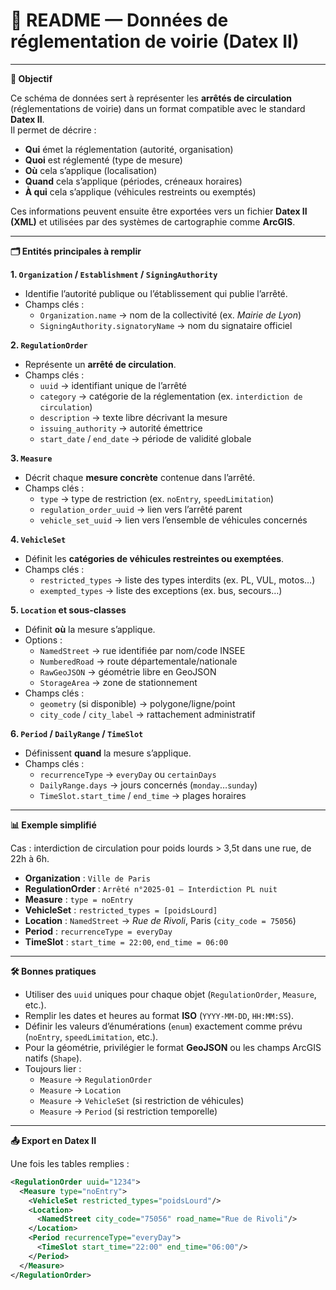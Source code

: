 # 📘 **README — Données de réglementation de voirie (Datex II)**

---

**🎯 Objectif**  

Ce schéma de données sert à représenter les **arrêtés de circulation** (réglementations de voirie) dans un format compatible avec le standard **Datex II**.  
Il permet de décrire :  
- **Qui** émet la réglementation (autorité, organisation)  
- **Quoi** est réglementé (type de mesure)  
- **Où** cela s’applique (localisation)  
- **Quand** cela s’applique (périodes, créneaux horaires)  
- **À qui** cela s’applique (véhicules restreints ou exemptés)  

Ces informations peuvent ensuite être exportées vers un fichier **Datex II (XML)** et utilisées par des systèmes de cartographie comme **ArcGIS**.

---

**🗂️ Entités principales à remplir**

**1. `Organization` / `Establishment` / `SigningAuthority`**  
- Identifie l’autorité publique ou l’établissement qui publie l’arrêté.  
- Champs clés :  
  - `Organization.name` → nom de la collectivité (ex. *Mairie de Lyon*)  
  - `SigningAuthority.signatoryName` → nom du signataire officiel  

**2. `RegulationOrder`**  
- Représente un **arrêté de circulation**.  
- Champs clés :  
  - `uuid` → identifiant unique de l’arrêté  
  - `category` → catégorie de la réglementation (ex. `interdiction de circulation`)  
  - `description` → texte libre décrivant la mesure  
  - `issuing_authority` → autorité émettrice  
  - `start_date` / `end_date` → période de validité globale  

**3. `Measure`**  
- Décrit chaque **mesure concrète** contenue dans l’arrêté.  
- Champs clés :  
  - `type` → type de restriction (ex. `noEntry`, `speedLimitation`)  
  - `regulation_order_uuid` → lien vers l’arrêté parent  
  - `vehicle_set_uuid` → lien vers l’ensemble de véhicules concernés  

**4. `VehicleSet`**  
- Définit les **catégories de véhicules restreintes ou exemptées**.  
- Champs clés :  
  - `restricted_types` → liste des types interdits (ex. PL, VUL, motos…)  
  - `exempted_types` → liste des exceptions (ex. bus, secours…)  

**5. `Location` et sous-classes**  
- Définit **où** la mesure s’applique.  
- Options :  
  - `NamedStreet` → rue identifiée par nom/code INSEE  
  - `NumberedRoad` → route départementale/nationale  
  - `RawGeoJSON` → géométrie libre en GeoJSON  
  - `StorageArea` → zone de stationnement  
- Champs clés :  
  - `geometry` (si disponible) → polygone/ligne/point  
  - `city_code` / `city_label` → rattachement administratif  

**6. `Period` / `DailyRange` / `TimeSlot`**  
- Définissent **quand** la mesure s’applique.  
- Champs clés :  
  - `recurrenceType` → `everyDay` ou `certainDays`  
  - `DailyRange.days` → jours concernés (`monday`…`sunday`)  
  - `TimeSlot.start_time` / `end_time` → plages horaires  

---

**📊 Exemple simplifié**

Cas : interdiction de circulation pour poids lourds > 3,5t dans une rue, de 22h à 6h.

- **Organization** : `Ville de Paris`  
- **RegulationOrder** : `Arrêté n°2025-01 — Interdiction PL nuit`  
- **Measure** : `type = noEntry`  
- **VehicleSet** : `restricted_types = [poidsLourd]`  
- **Location** : `NamedStreet` → *Rue de Rivoli*, Paris (`city_code = 75056`)  
- **Period** : `recurrenceType = everyDay`  
- **TimeSlot** : `start_time = 22:00`, `end_time = 06:00`

---

**🛠️ Bonnes pratiques**

- Utiliser des `uuid` uniques pour chaque objet (`RegulationOrder`, `Measure`, etc.).  
- Remplir les dates et heures au format **ISO** (`YYYY-MM-DD`, `HH:MM:SS`).  
- Définir les valeurs d’énumérations (`enum`) exactement comme prévu (`noEntry`, `speedLimitation`, etc.).  
- Pour la géométrie, privilégier le format **GeoJSON** ou les champs ArcGIS natifs (`Shape`).  
- Toujours lier :  
  - `Measure` → `RegulationOrder`  
  - `Measure` → `Location`  
  - `Measure` → `VehicleSet` (si restriction de véhicules)  
  - `Measure` → `Period` (si restriction temporelle)  

---

**📤 Export en Datex II**

Une fois les tables remplies :  

```xml
<RegulationOrder uuid="1234">
  <Measure type="noEntry">
    <VehicleSet restricted_types="poidsLourd"/>
    <Location>
      <NamedStreet city_code="75056" road_name="Rue de Rivoli"/>
    </Location>
    <Period recurrenceType="everyDay">
      <TimeSlot start_time="22:00" end_time="06:00"/>
    </Period>
  </Measure>
</RegulationOrder>
